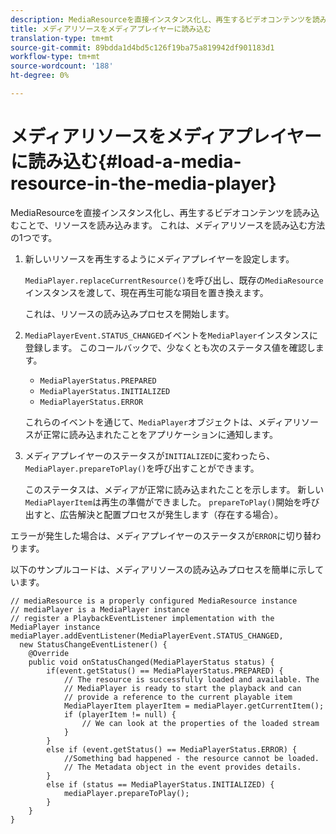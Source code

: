 ```yaml
---
description: MediaResourceを直接インスタンス化し、再生するビデオコンテンツを読み込むことで、リソースを読み込みます。 これは、メディアリソースを読み込む方法の1つです。
title: メディアリソースをメディアプレイヤーに読み込む
translation-type: tm+mt
source-git-commit: 89bdda1d4bd5c126f19ba75a819942df901183d1
workflow-type: tm+mt
source-wordcount: '188'
ht-degree: 0%

---
```



# メディアリソースをメディアプレイヤーに読み込む{#load-a-media-resource-in-the-media-player}

MediaResourceを直接インスタンス化し、再生するビデオコンテンツを読み込むことで、リソースを読み込みます。 これは、メディアリソースを読み込む方法の1つです。

1. 新しいリソースを再生するようにメディアプレイヤーを設定します。

   `MediaPlayer.replaceCurrentResource()`を呼び出し、既存の`MediaResource`インスタンスを渡して、現在再生可能な項目を置き換えます。

   これは、リソースの読み込みプロセスを開始します。

1. `MediaPlayerEvent.STATUS_CHANGED`イベントを`MediaPlayer`インスタンスに登録します。 このコールバックで、少なくとも次のステータス値を確認します。

   * `MediaPlayerStatus.PREPARED`
   * `MediaPlayerStatus.INITIALIZED`
   * `MediaPlayerStatus.ERROR`

   これらのイベントを通じて、`MediaPlayer`オブジェクトは、メディアリソースが正常に読み込まれたことをアプリケーションに通知します。
1. メディアプレイヤーのステータスが`INITIALIZED`に変わったら、`MediaPlayer.prepareToPlay()`を呼び出すことができます。

   このステータスは、メディアが正常に読み込まれたことを示します。 新しい`MediaPlayerItem`は再生の準備ができました。 `prepareToPlay()`開始を呼び出すと、広告解決と配置プロセスが発生します（存在する場合）。

エラーが発生した場合は、メディアプレイヤーのステータスが`ERROR`に切り替わります。

以下のサンプルコードは、メディアリソースの読み込みプロセスを簡単に示しています。

```java>
// mediaResource is a properly configured MediaResource instance 
// mediaPlayer is a MediaPlayer instance 
// register a PlaybackEventListener implementation with the MediaPlayer instance 
mediaPlayer.addEventListener(MediaPlayerEvent.STATUS_CHANGED,  
  new StatusChangeEventListener() { 
    @Override 
    public void onStatusChanged(MediaPlayerStatus status) { 
        if(event.getStatus() == MediaPlayerStatus.PREPARED) { 
            // The resource is successfully loaded and available. The  
            // MediaPlayer is ready to start the playback and can 
            // provide a reference to the current playable item 
            MediaPlayerItem playerItem = mediaPlayer.getCurrentItem(); 
            if (playerItem != null) { 
                // We can look at the properties of the loaded stream 
            } 
        } 
        else if (event.getStatus() == MediaPlayerStatus.ERROR) { 
            //Something bad happened - the resource cannot be loaded. 
            // The Metadata object in the event provides details. 
        } 
        else if (status == MediaPlayerStatus.INITIALIZED) { 
            mediaPlayer.prepareToPlay(); 
        } 
    } 
} 
```
